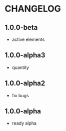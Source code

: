 CHANGELOG
==============

1.0.0-beta
-----------------
 * active elements

1.0.0-alpha3
-----------------
 * quantity

1.0.0-alpha2
-----------------
 * fix bugs

1.0.0-alpha
-----------------
 * ready alpha
